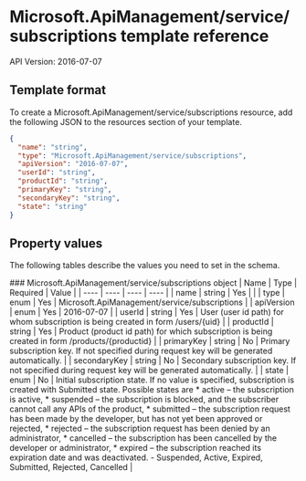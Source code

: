 # Microsoft.ApiManagement/service/subscriptions template reference
API Version: 2016-07-07
## Template format

To create a Microsoft.ApiManagement/service/subscriptions resource, add the following JSON to the resources section of your template.

```json
{
  "name": "string",
  "type": "Microsoft.ApiManagement/service/subscriptions",
  "apiVersion": "2016-07-07",
  "userId": "string",
  "productId": "string",
  "primaryKey": "string",
  "secondaryKey": "string",
  "state": "string"
}
```
## Property values

The following tables describe the values you need to set in the schema.

<a id="Microsoft.ApiManagement/service/subscriptions" />
### Microsoft.ApiManagement/service/subscriptions object
|  Name | Type | Required | Value |
|  ---- | ---- | ---- | ---- |
|  name | string | Yes |  |
|  type | enum | Yes | Microsoft.ApiManagement/service/subscriptions |
|  apiVersion | enum | Yes | 2016-07-07 |
|  userId | string | Yes | User (user id path) for whom subscription is being created in form /users/{uid} |
|  productId | string | Yes | Product (product id path) for which subscription is being created in form /products/{productid} |
|  primaryKey | string | No | Primary subscription key. If not specified during request key will be generated automatically. |
|  secondaryKey | string | No | Secondary subscription key. If not specified during request key will be generated automatically. |
|  state | enum | No | Initial subscription state. If no value is specified, subscription is created with Submitted state. Possible states are * active – the subscription is active, * suspended – the subscription is blocked, and the subscriber cannot call any APIs of the product, * submitted – the subscription request has been made by the developer, but has not yet been approved or rejected, * rejected – the subscription request has been denied by an administrator, * cancelled – the subscription has been cancelled by the developer or administrator, * expired – the subscription reached its expiration date and was deactivated. - Suspended, Active, Expired, Submitted, Rejected, Cancelled |

